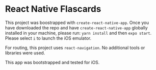 # React Native Flascards

This project was boostrapped with `create-react-native-app`. Once you have downloaded the repo and have `create-react-native-app` globally installed in your machine, please run: `yarn install` and then `expo start`. Please select `i` to launch the iOS emulator.

For routing, this project uses `react-navigation`. No additional tools or libraries were used.

This app was bootstrapped and tested for iOS.

